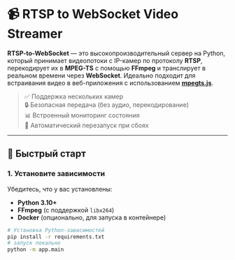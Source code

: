 # 📹 RTSP to WebSocket Video Streamer

**RTSP-to-WebSocket** — это высокопроизводительный сервер на Python, который принимает видеопотоки с IP-камер по протоколу **RTSP**, перекодирует их в **MPEG-TS** с помощью **FFmpeg** и транслирует в реальном времени через **WebSocket**. Идеально подходит для встраивания видео в веб-приложения с использованием [**mpegts.js**](https://github.com/xqq/mpegts.js).

> ✅ Поддержка нескольких камер  
> 🔒 Безопасная передача (без аудио, перекодирование)  
> 📊 Встроенный мониторинг состояния  
> 🔄 Автоматический перезапуск при сбоях

---

## 🚀 Быстрый старт

### 1. Установите зависимости
Убедитесь, что у вас установлены:
- **Python 3.10+**
- **FFmpeg** (с поддержкой `libx264`)
- **Docker** (опционально, для запуска в контейнере)

```bash
# Установка Python-зависимостей
pip install -r requirements.txt
# запуск локально
python -m app.main
